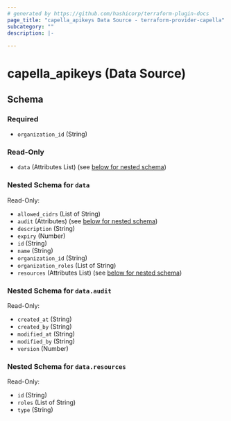 ```yaml
---
# generated by https://github.com/hashicorp/terraform-plugin-docs
page_title: "capella_apikeys Data Source - terraform-provider-capella"
subcategory: ""
description: |-
  
---
```


# capella_apikeys (Data Source)





<!-- schema generated by tfplugindocs -->
## Schema

### Required

- `organization_id` (String)

### Read-Only

- `data` (Attributes List) (see [below for nested schema](#nestedatt--data))

<a id="nestedatt--data"></a>
### Nested Schema for `data`

Read-Only:

- `allowed_cidrs` (List of String)
- `audit` (Attributes) (see [below for nested schema](#nestedatt--data--audit))
- `description` (String)
- `expiry` (Number)
- `id` (String)
- `name` (String)
- `organization_id` (String)
- `organization_roles` (List of String)
- `resources` (Attributes List) (see [below for nested schema](#nestedatt--data--resources))

<a id="nestedatt--data--audit"></a>
### Nested Schema for `data.audit`

Read-Only:

- `created_at` (String)
- `created_by` (String)
- `modified_at` (String)
- `modified_by` (String)
- `version` (Number)


<a id="nestedatt--data--resources"></a>
### Nested Schema for `data.resources`

Read-Only:

- `id` (String)
- `roles` (List of String)
- `type` (String)
